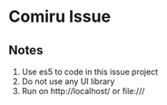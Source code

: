 # Comiru Issue

## Notes
1. Use es5 to code in this issue project
2. Do not use any UI library
3. Run on http://localhost/ or file:///